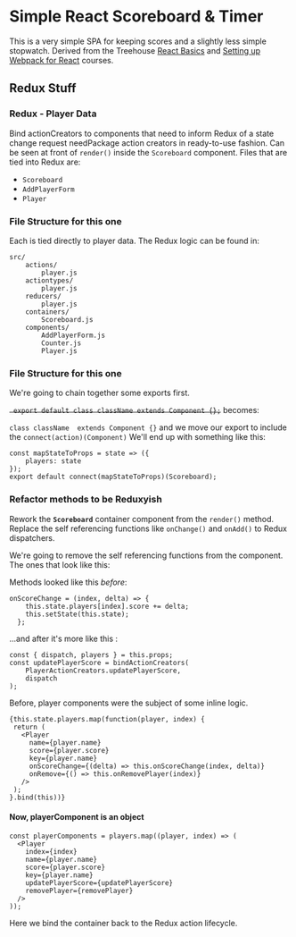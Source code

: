 # Simple React Scoreboard & Timer

This is a very simple SPA for keeping scores and a slightly less simple stopwatch. Derived from the Treehouse [React Basics](https://teamtreehouse.com/library/react-basics) and [Setting up Webpack for React](https://teamtreehouse.com/library/setting-up-webpack-dev-server) courses.

## Redux Stuff

### Redux - Player Data

Bind actionCreators to components that need to inform Redux of a state change request needPackage action creators in ready-to-use fashion.  Can be seen at front of `render()` inside the `Scoreboard` component. Files that are tied into Redux are:


* `Scoreboard`
* `AddPlayerForm`
* `Player`

### File Structure for this one

Each is tied directly to player data. The Redux logic can be found in:

```
src/
	actions/ 
	 	player.js
	actiontypes/
	 	player.js
	reducers/
	 	player.js
	containers/
	 	Scoreboard.js
	components/
	 	AddPlayerForm.js
	 	Counter.js
		Player.js
```

### File Structure for this one
We're going to chain together some exports first. 

~~` export default class className extends Component {};`~~ becomes: 

`class className  extends Component {}` and we move our export to include the `connect(action)(Component)` We'll end up with something like this:

```
const mapStateToProps = state => ({
	players: state
});
export default connect(mapStateToProps)(Scoreboard);

```

### Refactor methods to be Reduxyish
Rework the **`Scoreboard`** container component from the `render()` method. Replace the self referencing functions like `onChange()` and `onAdd()` to Redux dispatchers.

We're going to remove the self referencing functions from the component. The ones that look like this:

Methods looked like this *before*:

```babel
onScoreChange = (index, delta) => {
	this.state.players[index].score += delta;
	this.setState(this.state);
  };
```

...and after it's more like this :

```babel
const { dispatch, players } = this.props;
const updatePlayerScore = bindActionCreators(
	PlayerActionCreators.updatePlayerScore, 
	dispatch
);
```

Before, player components were the subject of some inline logic.

```
{this.state.players.map(function(player, index) {
 return (
   <Player
     name={player.name}
     score={player.score}
     key={player.name}
     onScoreChange={(delta) => this.onScoreChange(index, delta)}
     onRemove={() => this.onRemovePlayer(index)}
   />
 );
}.bind(this))}
```
#### Now, playerComponent is an object
```
const playerComponents = players.map((player, index) => ( 
  <Player 
    index={index}
    name={player.name}
    score={player.score}
    key={player.name}
    updatePlayerScore={updatePlayerScore}
    removePlayer={removePlayer}
  />
));
```

Here we bind the container back to the Redux action lifecycle.
